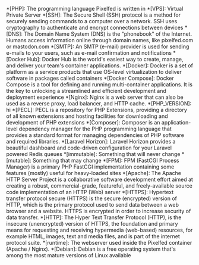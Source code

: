 *[PHP]: The programming language Pixelfed is written in
*[VPS]: Virtual Private Server
*[SSH]: The Secure Shell (SSH) protocol is a method for securely sending commands to a computer over a network. SSH uses cryptography to authenticate and encrypt connections between devices
*[DNS]: The Domain Name System (DNS) is the "phonebook" of the Internet. Humans access information online through domain names, like pixelfed.com or mastodon.com
*[SMTP]: An SMTP (e-mail) provider is used for sending e-mails to your users, such as e-mail confirmation and notifications
*[Docker Hub]: Docker Hub is the world's easiest way to create, manage, and deliver your team's container applications.
*[Docker]: Docker is a set of platform as a service products that use OS-level virtualization to deliver software in packages called containers
*[Docker Compose]: Docker Compose is a tool for defining and running multi-container applications. It is the key to unlocking a streamlined and efficient development and deployment experience
*[Nginx]: Nginx is a web server that can also be used as a reverse proxy, load balancer, and HTTP cache.
*[PHP_VERSION]: hi
*[PECL]: PECL is a repository for PHP Extensions, providing a directory of all known extensions and hosting facilities for downloading and development of PHP extensions
*[Composer]: Composer is an application-level dependency manager for the PHP programming language that provides a standard format for managing dependencies of PHP software and required libraries.
*[Laravel Horizon]: Laravel Horizon provides a beautiful dashboard and code-driven configuration for your Laravel powered Redis queues
*[immutable]: Something that will never change
*[mutable]: Something that may change
*[FPM]: FPM (FastCGI Process Manager) is a primary PHP FastCGI implementation containing some features (mostly) useful for heavy-loaded sites
*[Apache]: The Apache HTTP Server Project is a collaborative software development effort aimed at creating a robust, commercial-grade, featureful, and freely-available source code implementation of an HTTP (Web) server
*[HTTPS]: Hypertext transfer protocol secure (HTTPS) is the secure (encrypted) version of HTTP, which is the primary protocol used to send data between a web browser and a website. HTTPS is encrypted in order to increase security of data transfer.
*[HTTP]: The Hyper Text Transfer Protocol (HTTP), is the insecure (unencrypted) version of HTTPS, the foundation and primary means for requesting and receiving hypermedia (web-based) resources, for example HTML, images, text and media files, and is part of the internet protocol suite.
*[runtime]: The webserver used inside the Pixelfed container (Apache / Nginx).
*[Debian]: Debian is a free operating system that's among the most mature versions of Linux available
